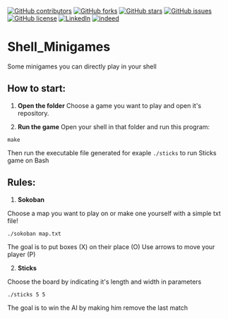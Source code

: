 [linkedin-shield]: https://img.shields.io/badge/-LinkedIn-black.svg?style=for-the-badge&logo=linkedin&colorB=555
[indeed-shield]: https://img.shields.io/badge/indeed-black.svg?style=for-the-badge&logo=indeed&colorB=555
[linkedin-url]: https://www.linkedin.com/in/ilia-s-a43b3b203/
[indeed-url]: https://my.indeed.com/p/u4iewhw/profile
[![GitHub contributors](https://img.shields.io/github/contributors/kajtteepitech/AI-for-Self-Driving-Car?style=for-the-badge)](https://github.com/kajtteepitech/AI-for-Self-Driving-Car/graphs/contributors)
[![GitHub forks](https://img.shields.io/github/forks/kajtteepitech/AI-for-Self-Driving-Car?style=for-the-badge)](https://github.com/kajtteepitech/AI-for-Self-Driving-Car/network)
[![GitHub stars](https://img.shields.io/github/stars/kajtteepitech/AI-for-Self-Driving-Car?style=for-the-badge)](https://github.com/kajtteepitech/AI-for-Self-Driving-Car/stargazers)
[![GitHub issues](https://img.shields.io/github/issues/kajtteepitech/AI-for-Self-Driving-Car?style=for-the-badge)](https://github.com/kajtteepitech/AI-for-Self-Driving-Car/issues)
[![GitHub license](https://img.shields.io/github/license/kajtteepitech/AI-for-Self-Driving-Car?style=for-the-badge)](https://github.com/kajtteepitech/AI-for-Self-Driving-Car)
[![LinkedIn][linkedin-shield]][linkedin-url]
[![indeed][indeed-shield]][indeed-url]
# Shell_Minigames
Some minigames you can directly play in your shell

## How to start:

1. **Open the folder**
Choose a game you want to play and open it's repository.

2. **Run the game**
Open your shell in that folder and run this program:
```
make
```
Then run the executable file generated
for exaple ```./sticks``` to run Sticks game on Bash

## Rules:

1. **Sokoban**

Choose a map you want to play on or make one yourself with a simple txt file!

```
./sokoban map.txt
```
The goal is to put boxes (X) on their place (O)
Use arrows to move your player (P)

2. **Sticks**

Choose the board by indicating it's length and width in parameters
```
./sticks 5 5
```
The goal is to win the AI by making him remove the last match
